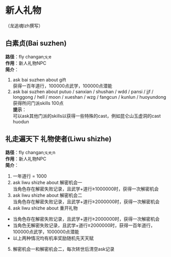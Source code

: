 # 新人礼物 
（龙追魂lzh撰写）

##  白素贞(Bai suzhen)
**路径**：fly changan;s;e  
**作用**：新人礼物NPC  
**简介**：  
1. ask bai suzhen about gift  
获得一百年道行，100000点武学，100000点潜能  
2. ask bai suzhen about putuo / sanxian / shushan / wdd / pansi / jjf / longgong / hell / moon / xueshan / wzg / fangcun / kunlun / huoyundong  
获得所问门派skills 100点  
**提示**：  
可以ask其他门派的skills以获得一些特殊的cast，例如昆仑山玉虚洞的cast huodun  

## 礼走遍天下 礼物使者(Liwu shizhe)
**路径**：fly changan;s;e;n  
**作用**：新人礼物NPC  
**简介**：  
1. 一年道行 = 1000  
2. ask liwu shizhe about 解密机会一  
当角色存在解密失败记录，且武学+道行≥1000000时，获得一次解密机会  
3. ask liwu shizhe about 解密机会二  
当角色存在解密失败记录，且武学+道行≥2000000时，获得一次解密机会  
4. ask liwu shizhe about 重开礼物  
* 当角色存在解密失败记录，且武学+道行≥2000000时，获得一次解密机会  
* 当角色无解密失败记录，且武学+道行≥2000000时，获得一百年道行，100000点武学，1000000点潜能  
* 以上两种情况均有机率奖励随机先天天赋  
5. 解密机会一和解密机会二，每次转世后清空ask记录  
